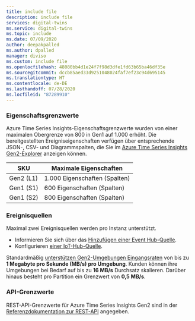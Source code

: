 ```yaml
---
title: include file
description: include file
services: digital-twins
ms.service: digital-twins
ms.topic: include
ms.date: 07/09/2020
author: deepakpalled
ms.author: dpalled
manager: diviso
ms.custom: include file
ms.openlocfilehash: 48080bb4d1e24f7f98d3dfe1fd63b65ba46df35e
ms.sourcegitcommit: dccb85aed33d9251048024faf7ef23c94d695145
ms.translationtype: HT
ms.contentlocale: de-DE
ms.lasthandoff: 07/28/2020
ms.locfileid: "87289910"
---
```

### <a name="property-limits"></a>Eigenschaftsgrenzwerte

Azure Time Series Insights-Eigenschaftsgrenzwerte wurden von einer maximalen Obergrenze von 800 in Gen1 auf 1.000 erhöht. Die bereitgestellten Ereigniseigenschaften verfügen über entsprechende JSON-, CSV- und Diagrammspalten, die Sie im [Azure Time Series Insights Gen2-Explorer](https://docs.microsoft.com/azure/time-series-insights/time-series-insights-update-quickstart) anzeigen können.

| SKU | Maximale Eigenschaften |
| --- | --- |
| Gen2 (L1) | 1\.000 Eigenschaften (Spalten) |
| Gen1 (S1) | 600 Eigenschaften (Spalten) |
| Gen1 (S2) | 800 Eigenschaften (Spalten) |

### <a name="event-sources"></a>Ereignisquellen

Maximal zwei Ereignisquellen werden pro Instanz unterstützt.

* Informieren Sie sich über das [Hinzufügen einer Event Hub-Quelle](https://docs.microsoft.com/azure/time-series-insights/time-series-insights-how-to-add-an-event-source-eventhub).
* Konfigurieren [einer IoT-Hub-Quelle](https://docs.microsoft.com/azure/time-series-insights/time-series-insights-how-to-add-an-event-source-iothub).

Standardmäßig [unterstützen Gen2-Umgebungen Eingangsraten](https://docs.microsoft.com/azure/time-series-insights/concepts-streaming-ingress-throughput-limits) von bis zu **1 Megabyte pro Sekunde (MB/s) pro Umgebung**. Kunden können ihre Umgebungen bei Bedarf auf bis zu **16 MB/s** Durchsatz skalieren. Darüber hinaus besteht pro Partition ein Grenzwert von **0,5 MB/s**.

### <a name="api-limits"></a>API-Grenzwerte

REST-API-Grenzwerte für Azure Time Series Insights Gen2 sind in der [Referenzdokumentation zur REST-API](https://docs.microsoft.com/rest/api/time-series-insights/preview#limits-1) angegeben.
